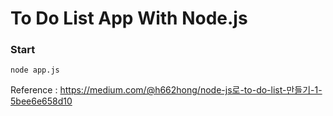# To Do List App With Node.js

### Start

```
node app.js
```

Reference : https://medium.com/@h662hong/node-js로-to-do-list-만들기-1-5bee6e658d10
